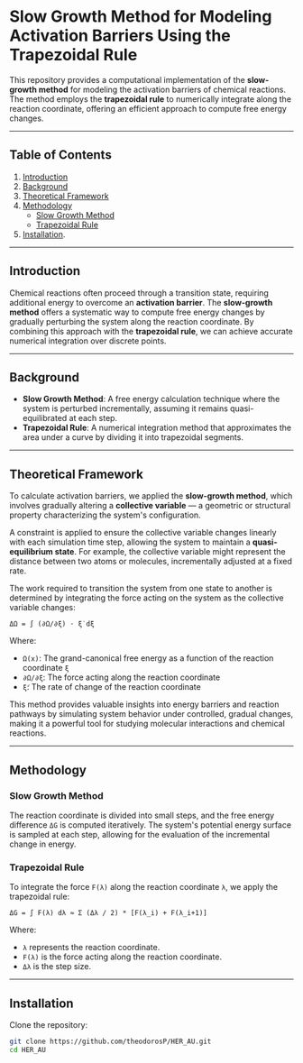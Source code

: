 # Slow Growth Method for Modeling Activation Barriers Using the Trapezoidal Rule

This repository provides a computational implementation of the **slow-growth method** for modeling the activation barriers of chemical reactions. The method employs the **trapezoidal rule** to numerically integrate along the reaction coordinate, offering an efficient approach to compute free energy changes.

---

## Table of Contents
1. [Introduction](#introduction)
2. [Background](#background)
3. [Theoretical Framework](#theoretical-framework)
4. [Methodology](#methodology)
    - [Slow Growth Method](#slow-growth-method)
    - [Trapezoidal Rule](#trapezoidal-rule)
5. [Installation](#installation).

---

## Introduction
Chemical reactions often proceed through a transition state, requiring additional energy to overcome an **activation barrier**. The **slow-growth method** offers a systematic way to compute free energy changes by gradually perturbing the system along the reaction coordinate. By combining this approach with the **trapezoidal rule**, we can achieve accurate numerical integration over discrete points.

---

## Background
- **Slow Growth Method**: A free energy calculation technique where the system is perturbed incrementally, assuming it remains quasi-equilibrated at each step.
- **Trapezoidal Rule**: A numerical integration method that approximates the area under a curve by dividing it into trapezoidal segments.

---

## Theoretical Framework

To calculate activation barriers, we applied the **slow-growth method**, which involves gradually altering a **collective variable** — a geometric or structural property characterizing the system's configuration.

A constraint is applied to ensure the collective variable changes linearly with each simulation time step, allowing the system to maintain a **quasi-equilibrium state**. For example, the collective variable might represent the distance between two atoms or molecules, incrementally adjusted at a fixed rate.

The work required to transition the system from one state to another is determined by integrating the force acting on the system as the collective variable changes:

`ΔΩ = ∫ (∂Ω/∂ξ) ⋅ ξ̇ dξ`

Where:
- `Ω(x)`: The grand-canonical free energy as a function of the reaction coordinate `ξ`
- `∂Ω/∂ξ`: The force acting along the reaction coordinate
- `ξ̇`: The rate of change of the reaction coordinate

This method provides valuable insights into energy barriers and reaction pathways by simulating system behavior under controlled, gradual changes, making it a powerful tool for studying molecular interactions and chemical reactions.

---

## Methodology

### Slow Growth Method
The reaction coordinate is divided into small steps, and the free energy difference `ΔG` is computed iteratively. The system's potential energy surface is sampled at each step, allowing for the evaluation of the incremental change in energy.

### Trapezoidal Rule
To integrate the force `F(λ)` along the reaction coordinate `λ`, we apply the trapezoidal rule:

`ΔG = ∫ F(λ) dλ ≈ Σ (Δλ / 2) * [F(λ_i) + F(λ_i+1)]`

Where:
- `λ` represents the reaction coordinate.
- `F(λ)` is the force acting along the reaction coordinate.
- `Δλ` is the step size.

---

## Installation
Clone the repository:
```bash
git clone https://github.com/theodorosP/HER_AU.git
cd HER_AU

